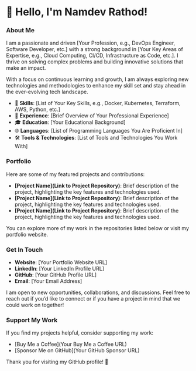 # 👋 Hello, I'm Namdev Rathod!

### About Me
I am a passionate and driven [Your Profession, e.g., DevOps Engineer, Software Developer, etc.] with a strong background in [Your Key Areas of Expertise, e.g., Cloud Computing, CI/CD, Infrastructure as Code, etc.]. I thrive on solving complex problems and building innovative solutions that make an impact.

With a focus on continuous learning and growth, I am always exploring new technologies and methodologies to enhance my skill set and stay ahead in the ever-evolving tech landscape.

- 🌟 **Skills**: [List of Your Key Skills, e.g., Docker, Kubernetes, Terraform, AWS, Python, etc.]
- 💼 **Experience**: [Brief Overview of Your Professional Experience]
- 🎓 **Education**: [Your Educational Background]
- 🌐 **Languages**: [List of Programming Languages You Are Proficient In]
- 🛠️ **Tools & Technologies**: [List of Tools and Technologies You Work With]

### Portfolio
Here are some of my featured projects and contributions:

- **[Project Name](Link to Project Repository)**: Brief description of the project, highlighting the key features and technologies used.
- **[Project Name](Link to Project Repository)**: Brief description of the project, highlighting the key features and technologies used.
- **[Project Name](Link to Project Repository)**: Brief description of the project, highlighting the key features and technologies used.

You can explore more of my work in the repositories listed below or visit my portfolio website.

### Get In Touch
- **Website**: [Your Portfolio Website URL]
- **LinkedIn**: [Your LinkedIn Profile URL]
- **GitHub**: [Your GitHub Profile URL]
- **Email**: [Your Email Address]

I am open to new opportunities, collaborations, and discussions. Feel free to reach out if you’d like to connect or if you have a project in mind that we could work on together!

### Support My Work
If you find my projects helpful, consider supporting my work:

- [Buy Me a Coffee](Your Buy Me a Coffee URL)
- [Sponsor Me on GitHub](Your GitHub Sponsor URL)

Thank you for visiting my GitHub profile! 🙌
